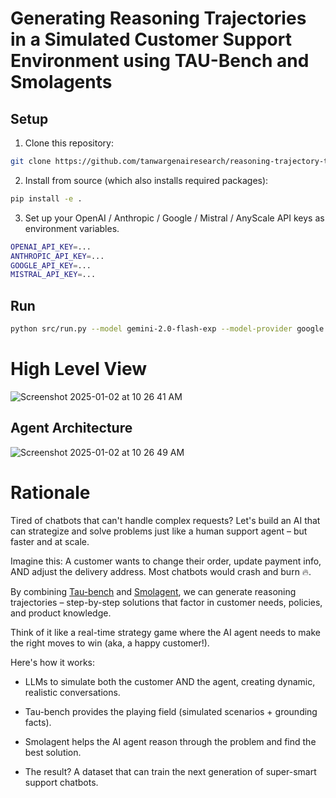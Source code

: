# Generating Reasoning Trajectories in a Simulated Customer Support Environment using TAU-Bench and Smolagents

## Setup

1. Clone this repository:

```bash
git clone https://github.com/tanwargenairesearch/reasoning-trajectory-tau-retail && cd ./reasoning-trajectory-tau-retail
```

2. Install from source (which also installs required packages):

```bash
pip install -e .
```

3. Set up your OpenAI / Anthropic / Google / Mistral / AnyScale API keys as environment variables.

```bash
OPENAI_API_KEY=...
ANTHROPIC_API_KEY=...
GOOGLE_API_KEY=...
MISTRAL_API_KEY=...
```

## Run

```bash
python src/run.py --model gemini-2.0-flash-exp --model-provider google --user-model gpt-4o --user-model-provider openai --user-strategy llm
```

# High Level View

![Screenshot 2025-01-02 at 10 26 41 AM](https://github.com/user-attachments/assets/e815d5fb-96dd-42c3-95f9-99df1d2f2da9)

## Agent Architecture 
![Screenshot 2025-01-02 at 10 26 49 AM](https://github.com/user-attachments/assets/bccb4c90-aa73-4c39-8f11-c4e29fff5591)


# Rationale

Tired of chatbots that can't handle complex requests? Let's build an AI that can strategize and solve problems just like a human support agent – but faster and at scale.

Imagine this: A customer wants to change their order, update payment info, AND adjust the delivery address. Most chatbots would crash and burn 🔥.

By combining [Tau-bench](https://github.com/sierra-research/tau-bench) and [Smolagent](https://github.com/huggingface/smolagents), we can generate reasoning trajectories – step-by-step solutions that factor in customer needs, policies, and product knowledge.

Think of it like a real-time strategy game where the AI agent needs to make the right moves to win (aka, a happy customer!).

Here's how it works:

- LLMs to simulate both the customer AND the agent, creating dynamic, realistic conversations.
- Tau-bench provides the playing field (simulated scenarios + grounding facts).
- Smolagent helps the AI agent reason through the problem and find the best solution.

- The result? A dataset that can train the next generation of super-smart support chatbots.
